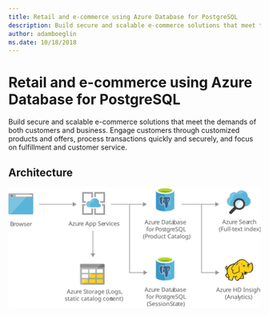 ```yaml
---
title: Retail and e-commerce using Azure Database for PostgreSQL 
description: Build secure and scalable e-commerce solutions that meet the demands of both customers and business. Engage customers through customized products and offers, process transactions quickly and securely, and focus on fulfillment and customer service.
author: adamboeglin
ms.date: 10/18/2018
---
```

# Retail and e-commerce using Azure Database for PostgreSQL 
Build secure and scalable e-commerce solutions that meet the demands of both customers and business. Engage customers through customized products and offers, process transactions quickly and securely, and focus on fulfillment and customer service.

## Architecture
<img src="media/retail-and-ecommerce-using-azure-database-for-postgresql.svg" alt='architecture diagram' />